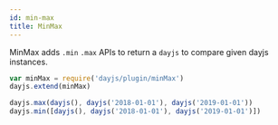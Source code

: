 ```yaml
---
id: min-max
title: MinMax
---
```


MinMax adds `.min` `.max` APIs to return a `dayjs` to compare given dayjs instances.

```javascript
var minMax = require('dayjs/plugin/minMax')
dayjs.extend(minMax)

dayjs.max(dayjs(), dayjs('2018-01-01'), dayjs('2019-01-01'))
dayjs.min([dayjs(), dayjs('2018-01-01'), dayjs('2019-01-01')])
```
